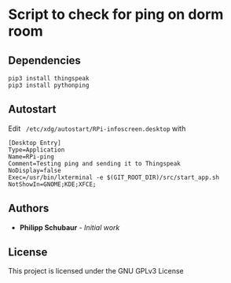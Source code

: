 # Script to check for ping on dorm room

## Dependencies

```shell
pip3 install thingspeak
pip3 install pythonping
```

## Autostart

Edit ` /etc/xdg/autostart/RPi-infoscreen.desktop` with

```
[Desktop Entry]
Type=Application
Name=RPi-ping
Comment=Testing ping and sending it to Thingspeak
NoDisplay=false
Exec=/usr/bin/lxterminal -e $(GIT_ROOT_DIR)/src/start_app.sh
NotShowIn=GNOME;KDE;XFCE;
```

## Authors

* **Philipp Schubaur** - *Initial work*

## License

This project is licensed under the GNU GPLv3 License